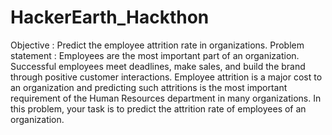 # HackerEarth_Hackthon
Objective :
  Predict the employee attrition rate in organizations.
Problem statement :
  Employees are the most important part of an organization. Successful employees meet deadlines, make sales, and build the brand through positive customer interactions.
  Employee attrition is a major cost to an organization and predicting such attritions is the most important
  requirement of the Human Resources department in many organizations. In this problem, your task is to predict the attrition rate of employees of an organization. 
